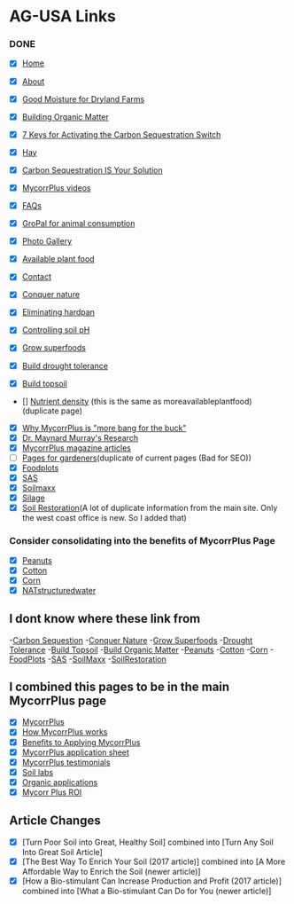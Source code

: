 # AG-USA Links

### DONE

- [x] [Home](https://www.ag-usa.net/index.php)
- [x] [About](https://www.ag-usa.net/about.php)

- [x] [Good Moisture for Dryland Farms](https://www.ag-usa.net/dryland.php)
- [x] [Building Organic Matter](https://www.ag-usa.net/buildorganicmatter.php)
- [x] [7 Keys for Activating the Carbon Sequestration Switch](https://www.ag-usa.net/7keys.php)
- [x] [Hay](https://www.ag-usa.net/hay.php)
- [x] [Carbon Sequestration IS Your Solution](https://www.ag-usa.net/sequestration.php)
- [x] [MycorrPlus videos](https://www.ag-usa.net/videos.php)
- [x] [FAQs](https://www.ag-usa.net/faq.php)
- [x] [GroPal for animal consumption](https://www.ag-usa.net/animals.php)
- [x] [Photo Gallery](https://www.ag-usa.net/gallery.php)
- [x] [Available plant food](https://www.ag-usa.net/availableplantfood.php)
- [x] [Contact](https://www.ag-usa.net/g-contact.php)
- [x] [Conquer nature](https://www.ag-usa.net/conquernature.php)
- [x] [Eliminating hardpan](https://www.ag-usa.net/hardpan.php)
- [x] [Controlling soil pH](https://www.ag-usa.net/soilph.php)
- [x] [Grow superfoods](https://www.ag-usa.net/superfood.php)
- [x] [Build drought tolerance](https://www.ag-usa.net/droughttolerance.php)
- [x] [Build topsoil](https://www.ag-usa.net/buildtopsoil.php)
- [] [Nutrient density](https://www.ag-usa.net/nutrientdensity.php) (this is the same as moreavailableplantfood) (duplicate page)
- [x] [Why MycorrPlus is "more bang for the buck"](https://www.ag-usa.net/greatvalue.php)
- [x] [Dr. Maynard Murray's Research](https://www.ag-usa.net/drmaynardmurrayresearch.php)
- [x] [MycorrPlus magazine articles](https://www.ag-usa.net/articles.php)
- [ ] [Pages for gardeners](https://www.ag-usa.net/index1.php)(duplicate of current pages (Bad for SEO))
- [x] [Foodplots](https://www.ag-usa.net/foodplots.php)
- [x] [SAS](https://www.ag-usa.net/sas.php)
- [x] [Soilmaxx](https://www.ag-usa.net/soilmaxx.php)
- [x] [Silage](https://www.ag-usa.net/silage.php)
- [x] [Soil Restoration](https://www.ag-usa.net/soilrestoration.php)(A lot of duplicate information from the main site. Only the west coast office is new. So I added that)

### Consider consolidating into the benefits of MycorrPlus Page

- [x] [Peanuts](https://www.ag-usa.net/peanuts.php)
- [x] [Cotton](https://www.ag-usa.net/cotton.php)
- [x] [Corn](https://www.ag-usa.net/corn.php)
- [x] [NATstructuredwater](https://www.ag-usa.net/NATstructuredwater.php)

## I dont know where these link from

-[Carbon Sequestion](https://www.ag-usa.net/Sequestion.php) -[Conquer Nature](https://www.ag-usa.net/ConquerNature.php) -[Grow Superfoods](https://www.ag-usa.net/SuperFood.php) -[Drought Tolerance](https://www.ag-usa.net/DroughtTolerance.php) -[Build Topsoil](https://www.ag-usa.net/BuildTopSoil.php) -[Build Organic Matter](https://www.ag-usa.net/BuildOrganicMatter.php) -[Peanuts](https://www.ag-usa.net/Peanuts.php) -[Cotton](https://www.ag-usa.net/Cotton.php) -[Corn](https://www.ag-usa.net/Corn.php) -[FoodPlots](https://www.ag-usa.net/FoodPlots.php) -[SAS](https://www.ag-usa.net/SAS.php) -[SoilMaxx](https://www.ag-usa.net/SoilMaxx.php) -[SoilRestoration](https://www.ag-usa.net/SoilRestoration.php)

## I combined this pages to be in the main MycorrPlus page

- [x] [MycorrPlus](https://www.ag-usa.net/mycorrplus.php)
- [x] [How MycorrPlus works](https://www.ag-usa.net/mycorrplusfunction.php)
- [x] [Benefits to Applying MycorrPlus](https://www.ag-usa.net/benefits.php)
- [x] [MycorrPlus application sheet](https://www.ag-usa.net/application.php)
- [x] [MycorrPlus testimonials](https://www.ag-usa.net/testimonials.php)
- [x] [Soil labs](https://www.ag-usa.net/SoilLabs.php)
- [x] [Organic applications](https://www.ag-usa.net/organic.php)
- [x] [Mycorr Plus ROI](https://www.ag-usa.net/GreatValue.php)

## Article Changes

- [x] [Turn Poor Soil into Great, Healthy Soil] combined into [Turn Any Soil Into Great Soil Article]
- [x] [The Best Way To Enrich Your Soil (2017 article)] combined into [A More Affordable Way to Enrich the Soil (newer article)]
- [x] [How a Bio-stimulant Can Increase Production and Profit (2017 article)] combined into [What a Bio-stimulant Can Do for You (newer article)]
